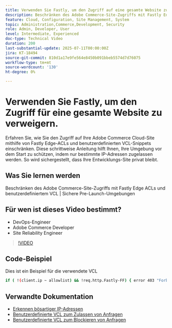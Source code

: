 ```yaml
---
title: Verwenden Sie Fastly, um den Zugriff auf eine gesamte Website zu verweigern.
description: Beschränken des Adobe Commerce-Site-Zugriffs mit Fastly Edge-ACLs und einer benutzerdefinierten VCL
feature: Cloud, Configuration, Site Management, System
topic: Administration,Commerce,Development, Security
role: Admin, Developer, User
level: Intermediate, Experienced
doc-type: Technical Video
duration: 200
last-substantial-update: 2025-07-11T00:00:00Z
jira: KT-18494
source-git-commit: 810d1a17e9fe564e8450b091bbeb5574d7d76075
workflow-type: tm+mt
source-wordcount: '130'
ht-degree: 0%

---
```



# Verwenden Sie Fastly, um den Zugriff für eine gesamte Website zu verweigern.

Erfahren Sie, wie Sie den Zugriff auf Ihre Adobe Commerce Cloud-Site mithilfe von Fastly Edge-ACLs und benutzerdefinierten VCL-Snippets einschränken. Diese schrittweise Anleitung hilft Ihnen, Ihre Umgebung vor dem Start zu schützen, indem nur bestimmte IP-Adressen zugelassen werden. So wird sichergestellt, dass Ihre Entwicklungs-Site privat bleibt.

## Was Sie lernen werden

Beschränken des Adobe Commerce-Site-Zugriffs mit Fastly Edge ACLs und benutzerdefiniertem VCL | Sichere Pre-Launch-Umgebungen

## Für wen ist dieses Video bestimmt?

* DevOps-Engineer
* Adobe Commerce Developer
* Site Reliability Engineer

>[!VIDEO](https://video.tv.adobe.com/v/3464779/?learn=on&enablevpops)

## Code-Beispiel

Dies ist ein Beispiel für die verwendete VCL

```BASH
if ( !(client.ip ~ allowlist) && !req.http.Fastly-FF) { error 403 "Forbidden";}
```

## Verwandte Dokumentation

* [Erkennen bösartiger IP-Adressen](https://experienceleague.adobe.com/en/docs/commerce-learn/tutorials/tools/new-relic/malicious-ip)
* [Benutzerdefinierte VCL zum Zulassen von Anfragen](https://experienceleague.adobe.com/en/docs/commerce-on-cloud/user-guide/cdn/custom-vcl-snippets/fastly-vcl-allowlist)
* [Benutzerdefinierte VCL zum Blockieren von Anfragen](https://experienceleague.adobe.com/en/docs/commerce-on-cloud/user-guide/cdn/custom-vcl-snippets/fastly-vcl-blocking)
